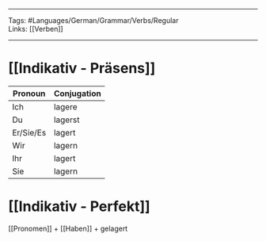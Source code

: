 ___
Tags: #Languages/German/Grammar/Verbs/Regular  
Links: [[Verben]]
___
# [[Indikativ - Präsens]]
Pronoun|Conjugation
------------ | ------------
Ich | lagere
Du | lagerst
Er/Sie/Es | lagert
Wir | lagern
Ihr | lagert
Sie | lagern


# [[Indikativ - Perfekt]]
[[Pronomen]] + [[Haben]] + gelagert